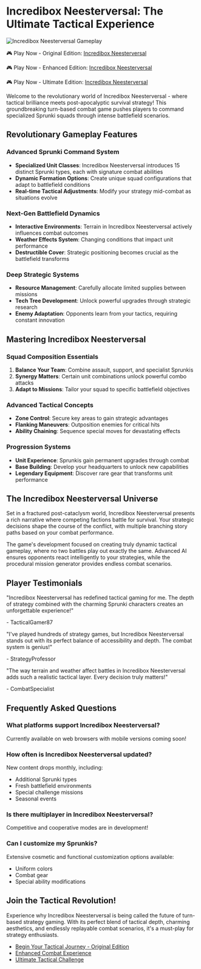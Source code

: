 # Incredibox Neesterversal: The Ultimate Tactical Experience

![Incredibox Neesterversal Gameplay](https://raw.githubusercontent.com/sprunkiscrunkly/incredibox-neesterversal/refs/heads/main/incredibox-neesterversal-gameplay.png "Incredibox Neesterversal Tactical Combat")

🎮 Play Now - Original Edition: [Incredibox Neesterversal](https://sprunksters.com/incredibox-neesterversal/ "Launch Incredibox Neesterversal")

🎮 Play Now - Enhanced Edition: [Incredibox Neesterversal](https://sprunkiscrunkly.com/incredibox-neesterversal/ "Play Incredibox Neesterversal")

🎮 Play Now - Ultimate Edition: [Incredibox Neesterversal](https://sprunkipyramixed.com/incredibox-neesterversal/ "Experience Incredibox Neesterversal")

Welcome to the revolutionary world of Incredibox Neesterversal - where tactical brilliance meets post-apocalyptic survival strategy! This groundbreaking turn-based combat game pushes players to command specialized Sprunki squads through intense battlefield scenarios.

## Revolutionary Gameplay Features

### Advanced Sprunki Command System

- **Specialized Unit Classes**: Incredibox Neesterversal introduces 15 distinct Sprunki types, each with signature combat abilities
- **Dynamic Formation Options**: Create unique squad configurations that adapt to battlefield conditions
- **Real-time Tactical Adjustments**: Modify your strategy mid-combat as situations evolve

### Next-Gen Battlefield Dynamics

- **Interactive Environments**: Terrain in Incredibox Neesterversal actively influences combat outcomes
- **Weather Effects System**: Changing conditions that impact unit performance
- **Destructible Cover**: Strategic positioning becomes crucial as the battlefield transforms

### Deep Strategic Systems

- **Resource Management**: Carefully allocate limited supplies between missions
- **Tech Tree Development**: Unlock powerful upgrades through strategic research
- **Enemy Adaptation**: Opponents learn from your tactics, requiring constant innovation

## Mastering Incredibox Neesterversal

### Squad Composition Essentials

1. **Balance Your Team**: Combine assault, support, and specialist Sprunkis
2. **Synergy Matters**: Certain unit combinations unlock powerful combo attacks
3. **Adapt to Missions**: Tailor your squad to specific battlefield objectives

### Advanced Tactical Concepts

- **Zone Control**: Secure key areas to gain strategic advantages
- **Flanking Maneuvers**: Outposition enemies for critical hits
- **Ability Chaining**: Sequence special moves for devastating effects

### Progression Systems

- **Unit Experience**: Sprunkis gain permanent upgrades through combat
- **Base Building**: Develop your headquarters to unlock new capabilities
- **Legendary Equipment**: Discover rare gear that transforms unit performance

## The Incredibox Neesterversal Universe

Set in a fractured post-cataclysm world, Incredibox Neesterversal presents a rich narrative where competing factions battle for survival. Your strategic decisions shape the course of the conflict, with multiple branching story paths based on your combat performance.

The game's development focused on creating truly dynamic tactical gameplay, where no two battles play out exactly the same. Advanced AI ensures opponents react intelligently to your strategies, while the procedural mission generator provides endless combat scenarios.

## Player Testimonials

"Incredibox Neesterversal has redefined tactical gaming for me. The depth of strategy combined with the charming Sprunki characters creates an unforgettable experience!"

\- TacticalGamer87

"I've played hundreds of strategy games, but Incredibox Neesterversal stands out with its perfect balance of accessibility and depth. The combat system is genius!"

\- StrategyProfessor

"The way terrain and weather affect battles in Incredibox Neesterversal adds such a realistic tactical layer. Every decision truly matters!"

\- CombatSpecialist

## Frequently Asked Questions

### What platforms support Incredibox Neesterversal?

Currently available on web browsers with mobile versions coming soon!

### How often is Incredibox Neesterversal updated?

New content drops monthly, including:
- Additional Sprunki types
- Fresh battlefield environments
- Special challenge missions
- Seasonal events

### Is there multiplayer in Incredibox Neesterversal?

Competitive and cooperative modes are in development!

### Can I customize my Sprunkis?

Extensive cosmetic and functional customization options available:
- Uniform colors
- Combat gear
- Special ability modifications

## Join the Tactical Revolution!

Experience why Incredibox Neesterversal is being called the future of turn-based strategy gaming. With its perfect blend of tactical depth, charming aesthetics, and endlessly replayable combat scenarios, it's a must-play for strategy enthusiasts.

- [Begin Your Tactical Journey - Original Edition](https://sprunksters.com/incredibox-neesterversal/)
- [Enhanced Combat Experience](https://sprunkiscrunkly.com/incredibox-neesterversal/)
- [Ultimate Tactical Challenge](https://sprunkipyramixed.com/incredibox-neesterversal/)
